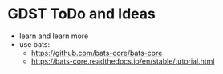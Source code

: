 # GDST ToDo  and Ideas
* learn and learn more
* use bats: 
  * https://github.com/bats-core/bats-core
  * https://bats-core.readthedocs.io/en/stable/tutorial.html

